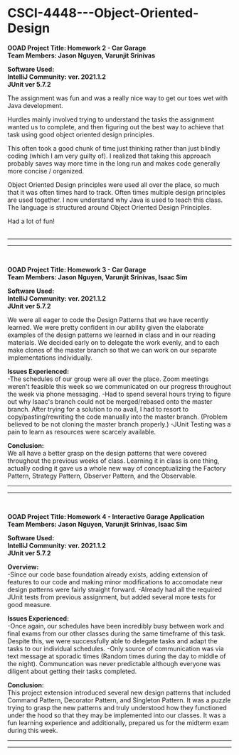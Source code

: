 # CSCI-4448---Object-Oriented-Design
 
**OOAD Project Title: Homework 2 - Car Garage** <br />
**Team Members: Jason Nguyen, Varunjit Srinivas** <br />

**Software Used:**  <br />
**IntelliJ Community: ver. 2021.1.2** <br />
**JUnit ver 5.7.2** <br />

The assignment was fun and was a really nice way to get our toes wet with Java development. 

Hurdles mainly involved trying to understand the tasks the assignment wanted us to complete, and then 
figuring out the best way to achieve that task using good object oriented design principles.

This often took a good chunk of time just thinking rather than just blindly coding (which I am very guilty of).
I realized that taking this approach probably saves way more time in the long run and makes code generally more concise / organized.

Object Oriented Design principles were used all over the place, so much that it was often times hard to track. 
Often times multiple design principles are used together. 
I now understand why Java is used to teach this class. The language is structured around Object Oriented Design Principles.

Had a lot of fun! <br />
<br />
**********************************************************************************************************************
**********************************************************************************************************************
<br />



**OOAD Project Title: Homework 3 - Car Garage  <br />
Team Members: Jason Nguyen, Varunjit Srinivas, Isaac Sim** <br />

**Software Used:**  <br />
**IntelliJ Community: ver. 2021.1.2** <br />
**JUnit ver 5.7.2** <br />

We were all eager to code the Design Patterns that we have recently learned. We were pretty confident in our ability given the elaborate examples of the design patterns we learned in class and in our reading materials. We decided early on to delegate the work evenly, and to each make clones of the master branch so that we can work on our separate implementations individually. <br />


**Issues Experienced:** <br />
-The schedules of our group were all over the place. Zoom meetings weren't feasible this week so we communicated on our progress throughout the week via phone messaging.
-Had to spend several hours trying to figure out why Isaac's branch could not be merged/rebased onto the master branch. After trying for a solution to no avail, I had to resort to  copy/pasting/rewriting the code manually into the master branch. (Problem believed to be not cloning the master branch properly.)
-JUnit Testing was a pain to learn as resources were scarcely available.

**Conclusion:** <br /> 
We all have a better grasp on the design patterns that were covered throughout the previous weeks of class. Learning it in class is one thing, actually coding it gave us a whole new way of conceptualizing the Factory Pattern, Strategy Pattern, Observer Pattern, and the Observable.
<br />

**********************************************************************************************************************
**********************************************************************************************************************
<br />

**OOAD Project Title: Homework 4 - Interactive Garage Application  <br />
Team Members: Jason Nguyen, Varunjit Srinivas, Isaac Sim** <br />

**Software Used:**  <br />
**IntelliJ Community: ver. 2021.1.2** <br />
**JUnit ver 5.7.2** <br />

**Overview:** <br />
-Since our code base foundation already exists, adding extension of features to our code and making minor modifications to accomodate new design patterns were fairly straight forward. 
-Already had all the required JUnit tests from previous assignment, but added several more tests for good measure.

**Issues Experienced:** <br />
-Once again, our schedules have been incredibly busy between work and final exams from our other classes during the same timeframe of this task. Despite this, we were successfully able to delegate tasks and adapt the tasks to our individual schedules.
-Only source of communication was via text message at sporadic times (Random times during the day to middle of the night). Communcation was never predictable although everyone was diligent about getting their tasks completed. 


**Conclusion:** <br /> 
This project extension introduced several new design patterns that included Command Pattern, Decorator Pattern, and Singleton Pattern. It was a puzzle trying to grasp the new patterns and truly understood how they functioned under the hood so that they may be implemented into our classes. It was a fun learning experience and additionally, prepared us for the midterm exam during this week.

**********************************************************************************************************************
**********************************************************************************************************************
<br />

